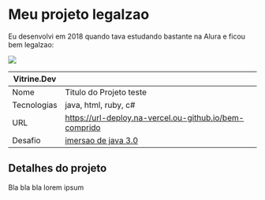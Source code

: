 # Meu projeto legalzao

Eu desenvolvi em 2018 quando tava estudando bastante na Alura e ficou bem legalzao:

![](https://imersao-gamedev.github.io/placar/assets/vencedores/1.png#vitrinedev)

| Vitrine.Dev |     |
| ----------- | --- | 
| Nome        | Titulo do Projeto teste
| Tecnologias | java, html, ruby, c# 
| URL         | https://url-deploy.na-vercel.ou-github.io/bem-comprido
| Desafio     | [imersao de java 3.0](https://url-do-challenge.alura.com.br/challenge/front-end/v2-compridao)

## Detalhes do projeto

Bla bla bla lorem ipsum
